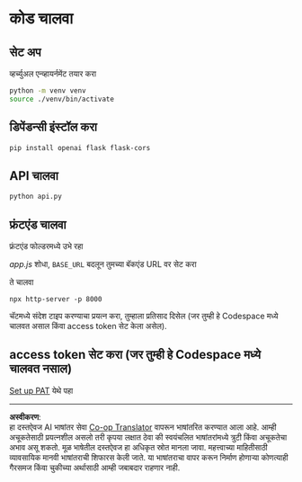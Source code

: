 <!--
CO_OP_TRANSLATOR_METADATA:
{
  "original_hash": "537f02a36d73db093cbb8b9b44867645",
  "translation_date": "2025-09-01T15:47:00+00:00",
  "source_file": "9-chat-project/solution/backend/python/README.md",
  "language_code": "mr"
}
-->
# कोड चालवा

## सेट अप

व्हर्च्युअल एन्व्हायर्नमेंट तयार करा

```sh
python -m venv venv
source ./venv/bin/activate
```

## डिपेंडन्सी इंस्टॉल करा

```sh
pip install openai flask flask-cors 
```

## API चालवा

```sh
python api.py
```

## फ्रंटएंड चालवा

फ्रंटएंड फोल्डरमध्ये उभे रहा

*app.js* शोधा, `BASE_URL` बदलून तुमच्या बॅकएंड URL वर सेट करा

ते चालवा

```
npx http-server -p 8000
```

चॅटमध्ये संदेश टाइप करण्याचा प्रयत्न करा, तुम्हाला प्रतिसाद दिसेल (जर तुम्ही हे Codespace मध्ये चालवत असाल किंवा access token सेट केला असेल).

## access token सेट करा (जर तुम्ही हे Codespace मध्ये चालवत नसाल)

[Set up PAT](https://docs.github.com/en/authentication/keeping-your-account-and-data-secure/managing-your-personal-access-tokens) येथे पहा

---

**अस्वीकरण**:  
हा दस्तऐवज AI भाषांतर सेवा [Co-op Translator](https://github.com/Azure/co-op-translator) वापरून भाषांतरित करण्यात आला आहे. आम्ही अचूकतेसाठी प्रयत्नशील असलो तरी कृपया लक्षात ठेवा की स्वयंचलित भाषांतरांमध्ये त्रुटी किंवा अचूकतेचा अभाव असू शकतो. मूळ भाषेतील दस्तऐवज हा अधिकृत स्रोत मानला जावा. महत्त्वाच्या माहितीसाठी व्यावसायिक मानवी भाषांतराची शिफारस केली जाते. या भाषांतराचा वापर करून निर्माण होणाऱ्या कोणत्याही गैरसमज किंवा चुकीच्या अर्थासाठी आम्ही जबाबदार राहणार नाही.